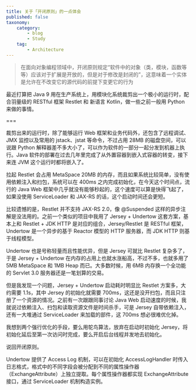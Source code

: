 ```yaml
---
title: 关于「开闭原则」的一点体会
published: false
taxonomy:
    category:
        - blog
        - Study
    tag:
        - Architecture
---
```


> 在面向对象编程领域中，开闭原则规定“软件中的对象（类，模块，函数等等）应该对于扩展是开放的，但是对于修改是封闭的”，这意味着一个实体是允许在不改变它的源代码的前提下变更它的行为

最近打算把 Java 9 用在生产系统上，用模块化系统裁剪出一个极小的运行时，配合羽量级的 RESTful 框架 Restlet 和 新语言 Kotlin，做一些之前一般用 Python 来做的事情。

===

裁剪出来的运行时，除了能够运行 Web 框架和业务代码外，还包含了远程调试、JMX 监控以及常用的 jstack、jstat 等命令，不过占用 28MB 的磁盘空间，可以说跟 Python 解释器差不多大小了，可以作为软件的一部分一起分发到机器上执行。Java 软件的部署在过去几年里完成了从外置容器到嵌入式容器的转变，接下来连 JVM 这个运行时都将嵌入了。

拉起 Restlet 会占用 MetaSpace 20MB 的内存，而且如果系统比较简单，没有使用依赖注入和扫包，系统可以在 400ms 之内完成初始化，在今天这个时间点，流行的 Java Web 框架中几乎就没有能够秒起的，这个速度可以算是快得飞起了，如果没使用 ServiceLoader 和 JAX-RS 的话，这个启动时间还会更短。

比较遗憾的是，Restlet 并不支持 JAX-RS 2.0，像 @Suspended 这样的异步注解是没法用的。之前一个类似的项目中我用了 Jersey + Undertow 这套方案，基本上和 Restlet + JDK HTTP 是对应的组合，Jersey/Restlet 是 RESTful 框架，Undertow 是一个异步的基于 Reactor 模型的 HTTP 服务器，而 JDK HTTP 则基于线程模型。

Undertow 也是号称轻量而且性能优异，但是 Jersey 可就比 Restlet 复杂多了，于是 Jersey + Undertow 在内存的占用上也就水涨船高，不过不多，也就多用了 5MB MetaSpace 和 1MB Heap 而已。大多数时候，用 6MB 内存换一个全功能的 Servlet 3.0 服务器还是一笔划算的交易。

但是我发现一个问题，Jersey + Undertow 启动耗时明显比 Restlet 方案多，大约需要 1.1s，其中 Jersey 的初始化就需要 700ms，这还是没开扫包，而且只注册了一个资源的情况。之前有一次跟跟同事讨论 Java Web 启动速度的时候，我就说过依赖注入、扫包和读取资源文件是时间杀手，可是 Jersey 自带依赖注入，还有一大堆通过 ServiceLoader 来加载的部件，这 700ms 想必很难优化掉。

我想到两个强行优化的手段，要么用鸵鸟算法，放弃在启动时初始化 Jersey，将初始化延后至第一次访问时完成，要么开启后台线程并发地去初始化。

说回开闭原则。

Undertow 提供了 Access Log 机制，可以在初始化 AccessLogHandler 时传入日志格式，格式中的不同字段会被分配到不同的属性操作器（ExchangeAttribute）上独立提取。每个属性操作器都实现 ExchangeAttribute 接口，通过 ServiceLoader 机制构造实例。